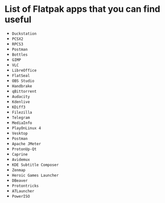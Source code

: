 # List of Flatpak apps that you can find useful
* `Duckstation`
* `PCSX2`
* `RPCS3`
* `Postman`
* `Bottles`
* `GIMP`
* `VLC`
* `LibreOffice`
* `FlatSeal`
* `OBS Studio`
* `Handbrake`
* `qBittorrent`
* `Audacity`
* `Kdenlive`
* `KDiff3`
* `Filezilla`
* `Telegram`
* `MediaInfo`
* `PlayOnLinux 4`
* `Vesktop`
* `Postman`
* `Apache JMeter`
* `ProtonUp-Qt`
* `Caprine`
* `Avidemux`
* `KDE Subtitle Composer`
* `Zenmap`
* `Heroic Games Launcher`
* `DBeaver`
* `Protontricks`
* `ATLauncher`
* `PowerISO`